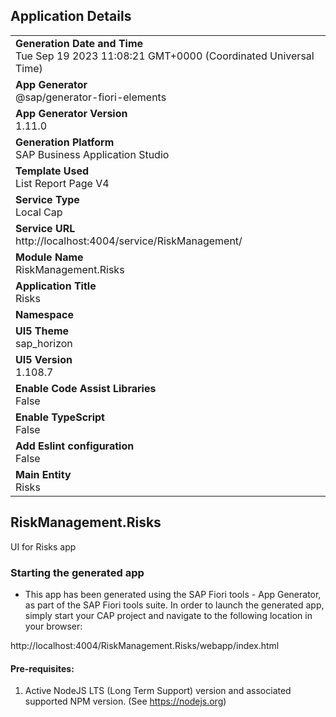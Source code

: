 ## Application Details
|               |
| ------------- |
|**Generation Date and Time**<br>Tue Sep 19 2023 11:08:21 GMT+0000 (Coordinated Universal Time)|
|**App Generator**<br>@sap/generator-fiori-elements|
|**App Generator Version**<br>1.11.0|
|**Generation Platform**<br>SAP Business Application Studio|
|**Template Used**<br>List Report Page V4|
|**Service Type**<br>Local Cap|
|**Service URL**<br>http://localhost:4004/service/RiskManagement/
|**Module Name**<br>RiskManagement.Risks|
|**Application Title**<br>Risks|
|**Namespace**<br>|
|**UI5 Theme**<br>sap_horizon|
|**UI5 Version**<br>1.108.7|
|**Enable Code Assist Libraries**<br>False|
|**Enable TypeScript**<br>False|
|**Add Eslint configuration**<br>False|
|**Main Entity**<br>Risks|

## RiskManagement.Risks

UI for Risks app

### Starting the generated app

-   This app has been generated using the SAP Fiori tools - App Generator, as part of the SAP Fiori tools suite.  In order to launch the generated app, simply start your CAP project and navigate to the following location in your browser:

http://localhost:4004/RiskManagement.Risks/webapp/index.html

#### Pre-requisites:

1. Active NodeJS LTS (Long Term Support) version and associated supported NPM version.  (See https://nodejs.org)


